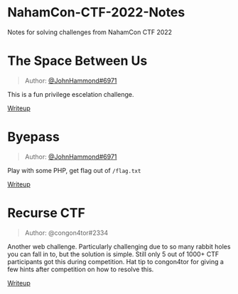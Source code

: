 # NahamCon-CTF-2022-Notes
Notes for solving challenges from NahamCon CTF 2022

# The Space Between Us 
> Author: [@JohnHammond#6971](https://www.youtube.com/channel/UCVeW9qkBjo3zosnqUbG7CFw)

This is a fun privilege escelation challenge.

[Writeup](TheSpacesBetweenUs.MD)

# Byepass
> Author: [@JohnHammond#6971](https://www.youtube.com/channel/UCVeW9qkBjo3zosnqUbG7CFw)

Play with some PHP, get flag out of `/flag.txt`

[Writeup](bypass.MD)

# Recurse CTF
> Author: @congon4tor#2334

Another web challenge. Particularly challenging due to so many rabbit holes you can fall in to, but the solution is simple. Still only 5 out of 1000+ CTF participants got this during competition. Hat tip to congon4tor for giving a few hints after competition on how to resolve this.

[Writeup](RecurseCTF.MD)
